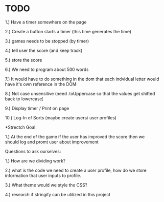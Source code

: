 
TODO 
=======
1.)	Have a timer somewhere on the page

2.)	Create a button starts a timer (this time generates the time)

3.)	games needs to be stopped (by timer)

4.)	tell user the score (and keep track)

5.)	store the score

6.)	We need to program about 500 words

7.)	It would have to do something in the dom that each indvidual letter would have it's own reference in the DOM

8.)	Not case unsensitive (need .toUppercase so that the values get shifted back to lowercase)

9.)	Display timer / Print on page

10.)	Log-In of Sorts (maybe create users/ user profiles)



*Strectch Goal: 

1.)	At the end of the game if the user has improved the score then we should log and promt user about improvement

Questions to ask ourselves:

1.) How are we dividing work?

2.) what is the code we need to create a user profile, how do we store information that user inputs to profile.

3.) What theme would we style the CSS?

4.) research if stringify can be utilized in this project
